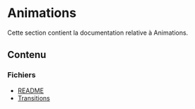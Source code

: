 # Animations

Cette section contient la documentation relative à Animations.

## Contenu


### Fichiers

- [README](./README.md)
- [Transitions](./transitions.md)

